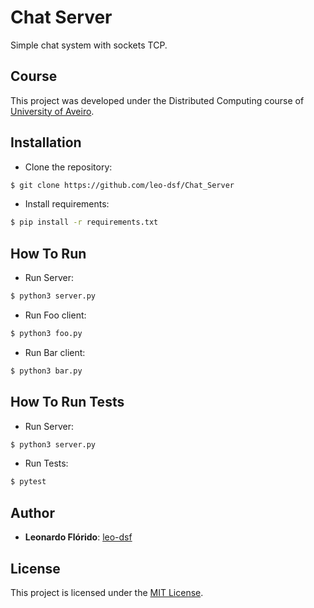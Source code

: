 # Chat Server
Simple chat system with sockets TCP.

## Course
This project was developed under the Distributed Computing course of [University of Aveiro](https://www.ua.pt/).

## Installation
* Clone the repository:
```bash
$ git clone https://github.com/leo-dsf/Chat_Server
```
* Install requirements:
```bash
$ pip install -r requirements.txt
```

## How To Run
* Run Server:
```bash
$ python3 server.py
```
* Run Foo client:
```bash
$ python3 foo.py
```
* Run Bar client:
```bash
$ python3 bar.py
```

## How To Run Tests
* Run Server:
```bash
$ python3 server.py
```
* Run Tests:
```bash
$ pytest
```

## Author
* **Leonardo Flórido**: [leo-dsf](https://github.com/leo-dsf)

## License
This project is licensed under the [MIT License](LICENSE).
